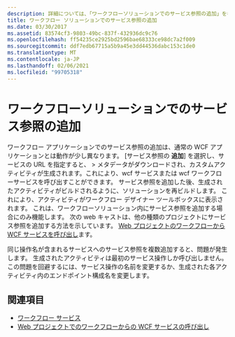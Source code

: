 ```yaml
---
description: 詳細については、「ワークフローソリューションでのサービス参照の追加」を参照してください。
title: ワークフロー ソリューションでのサービス参照の追加
ms.date: 03/30/2017
ms.assetid: 83574cf3-9803-49bc-837f-432936dc9c76
ms.openlocfilehash: ff54235ce2925bd2596bae68333ce98dc7a2f009
ms.sourcegitcommit: ddf7edb67715a5b9a45e3dd44536dabc153c1de0
ms.translationtype: MT
ms.contentlocale: ja-JP
ms.lasthandoff: 02/06/2021
ms.locfileid: "99705318"
---
```

# <a name="add-a-service-reference-in-a-workflow-solution"></a>ワークフローソリューションでのサービス参照の追加

ワークフロー アプリケーションでのサービス参照の追加は、通常の WCF アプリケーションとは動作が少し異なります。 [サービス参照の **追加**] を選択し、サービスの URL を指定すると、  >  メタデータがダウンロードされ、カスタムアクティビティが生成されます。これにより、wcf サービスまたは wcf ワークフローサービスを呼び出すことができます。 サービス参照を追加した後、生成されたアクティビティがビルドされるように、ソリューションを再ビルドします。 これにより、アクティビティがワークフロー デザイナー ツールボックスに表示されます。 これは、ワークフローソリューション内にサービス参照を追加する場合にのみ機能します。 次の web キャストは、他の種類のプロジェクトにサービス参照を追加する方法を示しています。 [Web プロジェクトのワークフローから WCF サービスを呼び出し](/archive/blogs/endpoint/how-to-consume-a-wcf-service-from-a-wf4-workflow)ます。

同じ操作名が含まれるサービスへのサービス参照を複数追加すると、問題が発生します。 生成されたアクティビティは最初のサービス操作しか呼び出しません。 この問題を回避するには、サービス操作の名前を変更するか、生成された各アクティビティ内のエンドポイント構成名を変更します。

## <a name="see-also"></a>関連項目

- [ワークフロー サービス](workflow-services.md)
- [Web プロジェクトでのワークフローからの WCF サービスの呼び出し](/archive/blogs/endpoint/how-to-consume-a-wcf-service-from-a-wf4-workflow)
